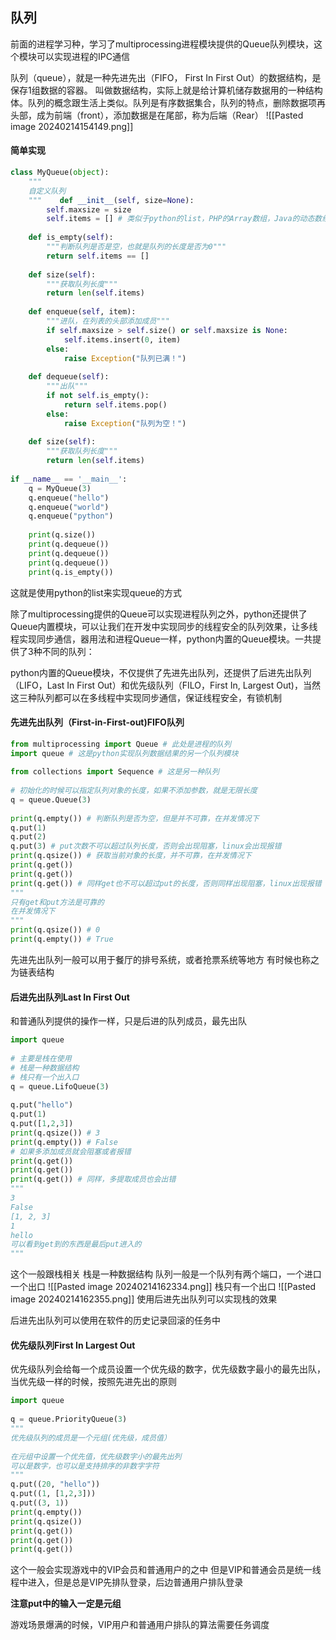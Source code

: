 ## 队列

前面的进程学习种，学习了multiprocessing进程模块提供的Queue队列模块，这个模块可以实现进程的IPC通信

队列（queue），就是一种先进先出（FIFO， First In First Out）的数据结构，是保存1组数据的容器。
叫做数据结构，实际上就是给计算机储存数据用的一种结构体。队列的概念跟生活上类似。队列是有序数据集合，队列的特点，删除数据项再头部，成为前端（front），添加数据是在尾部，称为后端（Rear）
![[Pasted image 20240214154149.png]]

#### 简单实现
```python
class MyQueue(object):  
    """  
    自定义队列  
    """    def __init__(self, size=None):  
        self.maxsize = size  
        self.items = [] # 类似于python的list，PHP的Array数组，Java的动态数组，go的列表，都可以实现一些基本的队列结构  
  
    def is_empty(self):  
        """判断队列是否是空，也就是队列的长度是否为0"""  
        return self.items == []  
  
    def size(self):  
        """获取队列长度"""  
        return len(self.items)  
  
    def enqueue(self, item):  
        """进队，在列表的头部添加成员"""  
        if self.maxsize > self.size() or self.maxsize is None:  
            self.items.insert(0, item)  
        else:  
            raise Exception("队列已满！")  
  
    def dequeue(self):  
        """出队"""  
        if not self.is_empty():  
            return self.items.pop()  
        else:  
            raise Exception("队列为空！")  
  
    def size(self):  
        """获取队列长度"""  
        return len(self.items)  
  
if __name__ == '__main__':  
    q = MyQueue(3)  
    q.enqueue("hello")  
    q.enqueue("world")  
    q.enqueue("python")  
  
    print(q.size())  
    print(q.dequeue())  
    print(q.dequeue())  
    print(q.dequeue())  
    print(q.is_empty())
```
这就是使用python的list来实现queue的方式

除了multiprocessing提供的Queue可以实现进程队列之外，python还提供了Queue内置模块，可以让我们在开发中实现同步的线程安全的队列效果，让多线程实现同步通信，器用法和进程Queue一样，python内置的Queue模块。一共提供了3种不同的队列：

python内置的Queue模块，不仅提供了先进先出队列，还提供了后进先出队列（LIFO，Last In First Out）和优先级队列（FILO，First In, Largest Out)，当然这三种队列都可以在多线程中实现同步通信，保证线程安全，有锁机制
#### 先进先出队列（First-in-First-out)FIFO队列

```python
from multiprocessing import Queue # 此处是进程的队列  
import queue # 这是python实现队列数据结果的另一个队列模块  
  
from collections import Sequence # 这是另一种队列  
  
# 初始化的时候可以指定队列对象的长度，如果不添加参数，就是无限长度  
q = queue.Queue(3)  
  
print(q.empty()) # 判断队列是否为空，但是并不可靠，在并发情况下  
q.put(1)  
q.put(2)  
q.put(3) # put次数不可以超过队列长度，否则会出现阻塞，linux会出现报错  
print(q.qsize()) # 获取当前对象的长度，并不可靠，在并发情况下  
print(q.get())  
print(q.get())  
print(q.get()) # 同样get也不可以超过put的长度，否则同样出现阻塞，linux出现报错  
"""  
只有get和put方法是可靠的  
在并发情况下  
"""  
print(q.qsize()) # 0  
print(q.empty()) # True
```

先进先出队列一般可以用于餐厅的排号系统，或者抢票系统等地方
有时候也称之为链表结构

#### 后进先出队列Last In First Out
和普通队列提供的操作一样，只是后进的队列成员，最先出队
```python
import queue  
  
# 主要是栈在使用  
# 栈是一种数据结构  
# 栈只有一个出入口  
q = queue.LifoQueue(3)  
  
q.put("hello")  
q.put(1)  
q.put([1,2,3])  
print(q.qsize()) # 3  
print(q.empty()) # False  
# 如果多添加成员就会阻塞或者报错  
print(q.get())  
print(q.get())  
print(q.get()) # 同样，多提取成员也会出错  
"""  
3  
False  
[1, 2, 3]  
1  
hello  
可以看到get到的东西是最后put进入的  
"""
```
这个一般跟栈相关
栈是一种数据结构
队列一般是一个队列有两个端口，一个进口一个出口
![[Pasted image 20240214162334.png]]
栈只有一个出口
![[Pasted image 20240214162355.png]]
使用后进先出队列可以实现栈的效果

后进先出队列可以使用在软件的历史记录回滚的任务中

#### 优先级队列First In Largest Out

优先级队列会给每一个成员设置一个优先级的数字，优先级数字最小的最先出队，当优先级一样的时候，按照先进先出的原则

```python
import queue  
  
q = queue.PriorityQueue(3)  
"""  
优先级队列的成员是一个元组(优先级，成员值）  
  
在元组中设置一个优先值，优先级数字小的最先出列  
可以是数字，也可以是支持排序的非数字字符  
"""  
q.put((20, "hello"))  
q.put((1, [1,2,3]))  
q.put((3, 1))  
print(q.empty())  
print(q.qsize())  
print(q.get())  
print(q.get())  
print(q.get())
```

这个一般会实现游戏中的VIP会员和普通用户的之中
但是VIP和普通会员是统一线程中进入，但是总是VIP先排队登录，后边普通用户排队登录

**注意put中的输入一定是元组**

游戏场景爆满的时候，VIP用户和普通用户排队的算法需要任务调度